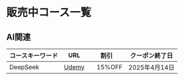 # 販売中コース一覧

## AI関連

| コースキーワード| URL | 割引|クーポン終了日|
| --- | --- | ---|--- |
| DeepSeek | [Udemy](https://www.udemy.com/course/1ai-deepseek/?couponCode=F9A73D3F416B0A8C1111) |　15%OFF|2025年4月14日  |
